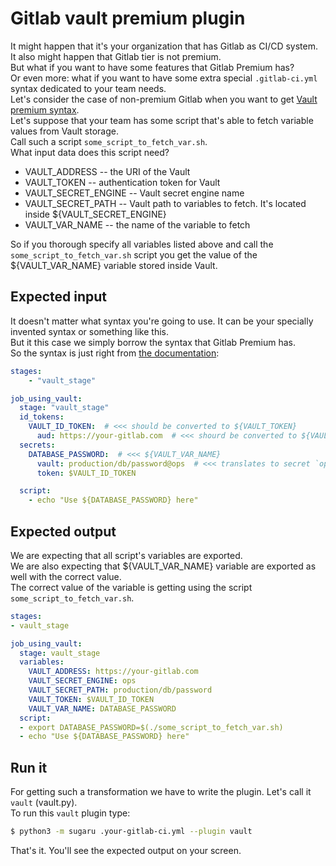 # Gitlab vault premium plugin
It might happen that it's your organization that has Gitlab as CI/CD system.      
It also might happen that Gitlab tier is not premium.    
But what if you want to have some features that Gitlab Premium has?        
Or even more: what if you want to have some extra special `.gitlab-ci.yml` syntax dedicated to your team needs.   
Let's consider the case of non-premium Gitlab when you want to get [Vault premium syntax](https://docs.gitlab.com/ee/ci/secrets/#use-vault-secrets-in-a-ci-job).    
Let's suppose that your team has some script that's able to fetch variable values from Vault storage.    
Call such a script `some_script_to_fetch_var.sh`.    
What input data does this script need?  
- VAULT_ADDRESS -- the URI of the Vault
- VAULT_TOKEN -- authentication token for Vault
- VAULT_SECRET_ENGINE -- Vault secret engine name
- VAULT_SECRET_PATH -- Vault path to variables to fetch. It's located inside ${VAULT_SECRET_ENGINE}
- VAULT_VAR_NAME -- the name of the variable to fetch

So if you thorough specify all variables listed above and call the `some_script_to_fetch_var.sh` script you get the value of the ${VAULT_VAR_NAME} variable stored inside Vault.   
## Expected input
It doesn't matter what syntax you're going to use. It can be your specially invented syntax or something like this.   
But it this case we simply borrow the syntax that Gitlab Premium has.    
So the syntax is just right from [the documentation](https://docs.gitlab.com/ee/ci/secrets/#use-vault-secrets-in-a-ci-job):
```yaml
stages:
    - "vault_stage"

job_using_vault:
  stage: "vault_stage"
  id_tokens:
    VAULT_ID_TOKEN:  # <<< should be converted to ${VAULT_TOKEN}
      aud: https://your-gitlab.com  # <<< shourd be converted to ${VAULT_ADDRESS}
  secrets:
    DATABASE_PASSWORD:  # <<< ${VAULT_VAR_NAME}
      vault: production/db/password@ops  # <<< translates to secret `ops/data/production/db`, field `password`
      token: $VAULT_ID_TOKEN

  script:
    - echo "Use ${DATABASE_PASSWORD} here"
```

## Expected output
We are expecting that all script's variables are exported.    
We are also expecting that ${VAULT_VAR_NAME} variable are exported as well with the correct value.   
The correct value of the variable is getting using the script `some_script_to_fetch_var.sh`.
```yaml
stages:
- vault_stage

job_using_vault:
  stage: vault_stage
  variables:
    VAULT_ADDRESS: https://your-gitlab.com
    VAULT_SECRET_ENGINE: ops
    VAULT_SECRET_PATH: production/db/password
    VAULT_TOKEN: $VAULT_ID_TOKEN
    VAULT_VAR_NAME: DATABASE_PASSWORD
  script:
  - export DATABASE_PASSWORD=$(./some_script_to_fetch_var.sh)
  - echo "Use ${DATABASE_PASSWORD} here"
```

## Run it
For getting such a transformation we have to write the plugin. Let's call it `vault` (vault.py).   
To run this `vault` plugin type:
```bash
$ python3 -m sugaru .your-gitlab-ci.yml --plugin vault
```
That's it. You'll see the expected output on your screen. 
